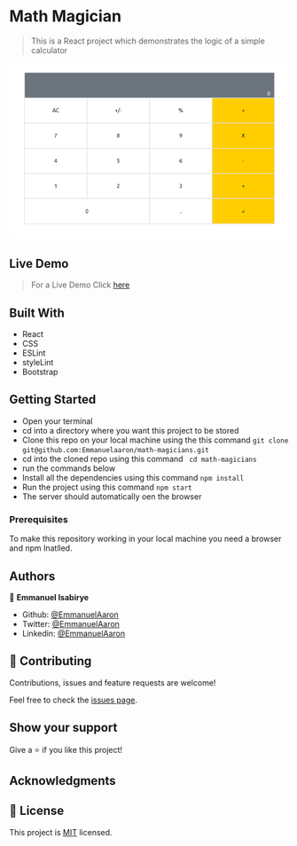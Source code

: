 # Math Magician

> This is a React project which demonstrates the logic of a simple calculator

![screenshot](src/images/display.png)

## Live Demo

> For a Live Demo Click [here](https://emmanuelaaron.github.io/math-magicians/)

## Built With

- React
- CSS
- ESLint
- styleLint
- Bootstrap




## Getting Started
- Open your terminal
- cd into a directory where you want this project to be stored
- Clone this repo on your local machine using the this command
```git clone git@github.com:Emmanuelaaron/math-magicians.git```
- cd into the cloned repo using this command
 ``` cd math-magicians```
- run the commands below
- Install all the dependencies using this command
```npm install```
- Run the project using this command
```npm start```
- The server should automatically oen the browser

### Prerequisites
To make this repository working in your local machine you need a browser and npm Inatlled.

## Authors

👤 **Emmanuel Isabirye**

- Github: [@EmmanuelAaron](https://github.com/Emmanuelaaron)
- Twitter: [@EmmanuelAaron](https://twitter.com/EmmanuelIsabir1)
- Linkedin: [@EmmanuelAaron](https://www.linkedin.com/in/fullstackwebdev-emma/)


## 🤝 Contributing

Contributions, issues and feature requests are welcome!

Feel free to check the [issues page](https://github.com/Emmanuelaaron/math-magicians/issues).

## Show your support

Give a ⭐️ if you like this project!

## Acknowledgments


## 📝 License

This project is [MIT](lic.url) licensed.
